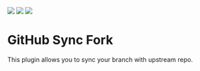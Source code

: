 [![](https://vsmarketplacebadge.apphb.com/version-short/aspel.github-sync-fork.svg)](https://marketplace.visualstudio.com/items?itemName=aspel.github-sync-fork)
[![](https://vsmarketplacebadge.apphb.com/downloads-short/aspel.github-sync-fork.svg)](https://marketplace.visualstudio.com/items?itemName=aspel.github-sync-fork)
[![](https://vsmarketplacebadge.apphb.com/rating-short/aspel.github-sync-fork.svg)](https://marketplace.visualstudio.com/items?itemName=aspel.github-sync-fork)
# GitHub Sync Fork

This plugin allows you to sync your branch with upstream repo.
